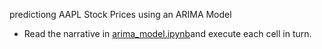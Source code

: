 predictiong AAPL Stock Prices using an ARIMA Model


- Read the narrative in [arima_model.ipynb](https://github.com/AbdullahK047/AAPL-Stocks-ML/blob/master/ARIMA_Model/arima_model.ipynb)and execute each cell in turn.
